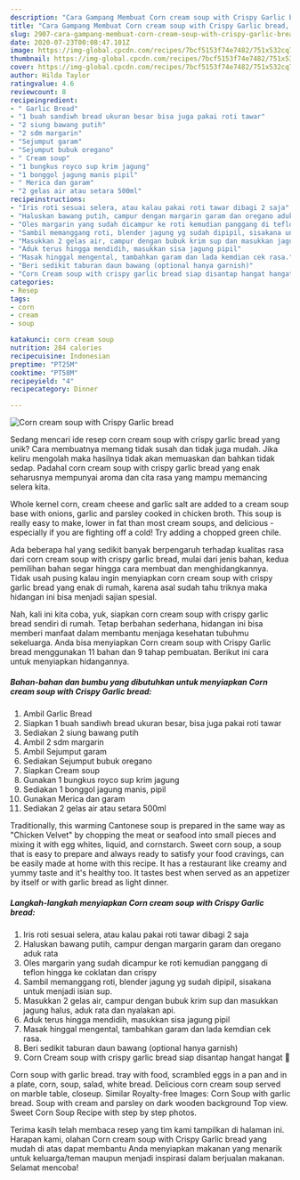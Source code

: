 ```yaml
---
description: "Cara Gampang Membuat Corn cream soup with Crispy Garlic bread, Lezat"
title: "Cara Gampang Membuat Corn cream soup with Crispy Garlic bread, Lezat"
slug: 2907-cara-gampang-membuat-corn-cream-soup-with-crispy-garlic-bread-lezat
date: 2020-07-23T00:08:47.101Z
image: https://img-global.cpcdn.com/recipes/7bcf5153f74e7482/751x532cq70/corn-cream-soup-with-crispy-garlic-bread-foto-resep-utama.jpg
thumbnail: https://img-global.cpcdn.com/recipes/7bcf5153f74e7482/751x532cq70/corn-cream-soup-with-crispy-garlic-bread-foto-resep-utama.jpg
cover: https://img-global.cpcdn.com/recipes/7bcf5153f74e7482/751x532cq70/corn-cream-soup-with-crispy-garlic-bread-foto-resep-utama.jpg
author: Hilda Taylor
ratingvalue: 4.6
reviewcount: 8
recipeingredient:
- " Garlic Bread"
- "1 buah sandiwh bread ukuran besar bisa juga pakai roti tawar"
- "2 siung bawang putih"
- "2 sdm margarin"
- "Sejumput garam"
- "Sejumput bubuk oregano"
- " Cream soup"
- "1 bungkus royco sup krim jagung"
- "1 bonggol jagung manis pipil"
- " Merica dan garam"
- "2 gelas air atau setara 500ml"
recipeinstructions:
- "Iris roti sesuai selera, atau kalau pakai roti tawar dibagi 2 saja"
- "Haluskan bawang putih, campur dengan margarin garam dan oregano aduk rata"
- "Oles margarin yang sudah dicampur ke roti kemudian panggang di teflon hingga ke coklatan dan crispy"
- "Sambil memanggang roti, blender jagung yg sudah dipipil, sisakana untuk menjadi isian sup."
- "Masukkan 2 gelas air, campur dengan bubuk krim sup dan masukkan jagung halus, aduk rata dan nyalakan api."
- "Aduk terus hingga mendidih, masukkan sisa jagung pipil"
- "Masak hinggal mengental, tambahkan garam dan lada kemdian cek rasa."
- "Beri sedikit taburan daun bawang (optional hanya garnish)"
- "Corn Cream soup with crispy garlic bread siap disantap hangat hangat 🤤"
categories:
- Resep
tags:
- corn
- cream
- soup

katakunci: corn cream soup 
nutrition: 284 calories
recipecuisine: Indonesian
preptime: "PT25M"
cooktime: "PT58M"
recipeyield: "4"
recipecategory: Dinner

---
```



![Corn cream soup with Crispy Garlic bread](https://img-global.cpcdn.com/recipes/7bcf5153f74e7482/751x532cq70/corn-cream-soup-with-crispy-garlic-bread-foto-resep-utama.jpg)

Sedang mencari ide resep corn cream soup with crispy garlic bread yang unik? Cara membuatnya memang tidak susah dan tidak juga mudah. Jika keliru mengolah maka hasilnya tidak akan memuaskan dan bahkan tidak sedap. Padahal corn cream soup with crispy garlic bread yang enak seharusnya mempunyai aroma dan cita rasa yang mampu memancing selera kita.

Whole kernel corn, cream cheese and garlic salt are added to a cream soup base with onions, garlic and parsley cooked in chicken broth. This soup is really easy to make, lower in fat than most cream soups, and delicious - especially if you are fighting off a cold! Try adding a chopped green chile.

Ada beberapa hal yang sedikit banyak berpengaruh terhadap kualitas rasa dari corn cream soup with crispy garlic bread, mulai dari jenis bahan, kedua pemilihan bahan segar hingga cara membuat dan menghidangkannya. Tidak usah pusing kalau ingin menyiapkan corn cream soup with crispy garlic bread yang enak di rumah, karena asal sudah tahu triknya maka hidangan ini bisa menjadi sajian spesial.


Nah, kali ini kita coba, yuk, siapkan corn cream soup with crispy garlic bread sendiri di rumah. Tetap berbahan sederhana, hidangan ini bisa memberi manfaat dalam membantu menjaga kesehatan tubuhmu sekeluarga. Anda bisa menyiapkan Corn cream soup with Crispy Garlic bread menggunakan 11 bahan dan 9 tahap pembuatan. Berikut ini cara untuk menyiapkan hidangannya.

<!--inarticleads1-->

##### Bahan-bahan dan bumbu yang dibutuhkan untuk menyiapkan Corn cream soup with Crispy Garlic bread:

1. Ambil  Garlic Bread
1. Siapkan 1 buah sandiwh bread ukuran besar, bisa juga pakai roti tawar
1. Sediakan 2 siung bawang putih
1. Ambil 2 sdm margarin
1. Ambil Sejumput garam
1. Sediakan Sejumput bubuk oregano
1. Siapkan  Cream soup
1. Gunakan 1 bungkus royco sup krim jagung
1. Sediakan 1 bonggol jagung manis, pipil
1. Gunakan  Merica dan garam
1. Sediakan 2 gelas air atau setara 500ml


Traditionally, this warming Cantonese soup is prepared in the same way as &#34;Chicken Velvet&#34; by chopping the meat or seafood into small pieces and mixing it with egg whites, liquid, and cornstarch. Sweet corn soup, a soup that is easy to prepare and always ready to satisfy your food cravings, can be easily made at home with this recipe. It has a restaurant like creamy and yummy taste and it&#39;s healthy too. It tastes best when served as an appetizer by itself or with garlic bread as light dinner. 

<!--inarticleads2-->

##### Langkah-langkah menyiapkan Corn cream soup with Crispy Garlic bread:

1. Iris roti sesuai selera, atau kalau pakai roti tawar dibagi 2 saja
1. Haluskan bawang putih, campur dengan margarin garam dan oregano aduk rata
1. Oles margarin yang sudah dicampur ke roti kemudian panggang di teflon hingga ke coklatan dan crispy
1. Sambil memanggang roti, blender jagung yg sudah dipipil, sisakana untuk menjadi isian sup.
1. Masukkan 2 gelas air, campur dengan bubuk krim sup dan masukkan jagung halus, aduk rata dan nyalakan api.
1. Aduk terus hingga mendidih, masukkan sisa jagung pipil
1. Masak hinggal mengental, tambahkan garam dan lada kemdian cek rasa.
1. Beri sedikit taburan daun bawang (optional hanya garnish)
1. Corn Cream soup with crispy garlic bread siap disantap hangat hangat 🤤


Corn soup with garlic bread. tray with food, scrambled eggs in a pan and in a plate, corn, soup, salad, white bread. Delicious corn cream soup served on marble table, closeup. Similar Royalty-free Images: Corn Soup with garlic bread. Soup with cream and parsley on dark wooden background Top view. Sweet Corn Soup Recipe with step by step photos. 

Terima kasih telah membaca resep yang tim kami tampilkan di halaman ini. Harapan kami, olahan Corn cream soup with Crispy Garlic bread yang mudah di atas dapat membantu Anda menyiapkan makanan yang menarik untuk keluarga/teman maupun menjadi inspirasi dalam berjualan makanan. Selamat mencoba!
